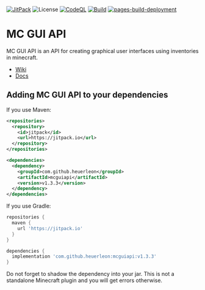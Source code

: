 [![JitPack](https://jitpack.io/v/heuerleon/mcguiapi.svg)](https://jitpack.io/#heuerleon/mcguiapi)
![License](https://img.shields.io:/github/license/heuerleon/mcguiapi)
[![CodeQL](https://github.com/heuerleon/mcguiapi/actions/workflows/codeql-analysis.yml/badge.svg?branch=master)](https://github.com/heuerleon/mcguiapi/actions/workflows/codeql-analysis.yml)
[![Build](https://github.com/heuerleon/mcguiapi/actions/workflows/build.yml/badge.svg?branch=master)](https://github.com/heuerleon/mcguiapi/actions/workflows/build.yml)
[![pages-build-deployment](https://github.com/heuerleon/mcguiapi/actions/workflows/pages/pages-build-deployment/badge.svg?branch=master)](https://github.com/heuerleon/mcguiapi/actions/workflows/pages/pages-build-deployment)
# MC GUI API
MC GUI API is an API for creating graphical user interfaces using inventories in minecraft.
- [Wiki](https://github.com/heuerleon/mcguiapi/wiki)
- [Docs](https://heuerleon.github.io/mcguiapi/)

## Adding MC GUI API to your dependencies
If you use Maven:
```xml
<repositories>
  <repository>
    <id>jitpack</id>
    <url>https://jitpack.io</url>
  </repository>
</repositories>

<dependencies>
  <dependency>
    <groupId>com.github.heuerleon</groupId>
    <artifactId>mcguiapi</artifactId>
    <version>v1.3.3</version>
  </dependency>
</dependencies>
```

If you use Gradle:
```groovy
repositories {
  maven {
    url 'https://jitpack.io'
  }
}

dependencies {
  implementation 'com.github.heuerleon:mcguiapi:v1.3.3'
}
```

Do not forget to shadow the dependency into your jar. This is not a standalone Minecraft plugin and you will get errors otherwise.
